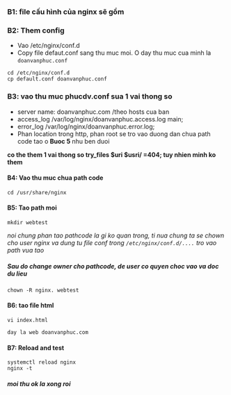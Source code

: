 ### B1: file cấu hình của nginx sẽ gồm 

### B2: Them config 

- Vao /etc/nginx/conf.d
- Copy file defaut.conf sang thu muc moi. O day thu muc cua minh la `doanvanphuc.conf`

```
cd /etc/nginx/conf.d
cp default.conf doanvanphuc.conf
```

### B3: vao thu muc phucdv.conf sua 1 vai thong so

- server name: doanvanphuc.com /theo hosts cua ban
-  access_log  /var/log/nginx/doanvanphuc.access.log  main;
-  error_log  /var/log/nginx/doanvanphuc.error.log;
- Phan location trong http, phan root se tro vao duong dan chua path code tao o **Buoc 5** nhu ben duoi

**co the them 1 vai thong so try_files $uri $usri/ =404; tuy nhien minh ko them**

#### B4: Vao thu muc chua path code

```
cd /usr/share/nginx
```

#### B5: Tao path moi

```
mkdir webtest
```

*noi chung phan tao pathcode la gi ko quan trong, ti nua chung ta se chown cho user nginx va dung tu file conf trong `/etc/nginx/conf.d/....` tro vao path vua tao*

##### Sau do change owner cho pathcode, de user co quyen choc vao va doc du lieu

```
chown -R nginx. webtest
```

#### B6: tao file html

```
vi index.html

day la web doanvanphuc.com

```

#### B7: Reload and test

``` 
systemctl reload nginx
nginx -t
```


##### moi thu ok la xong roi